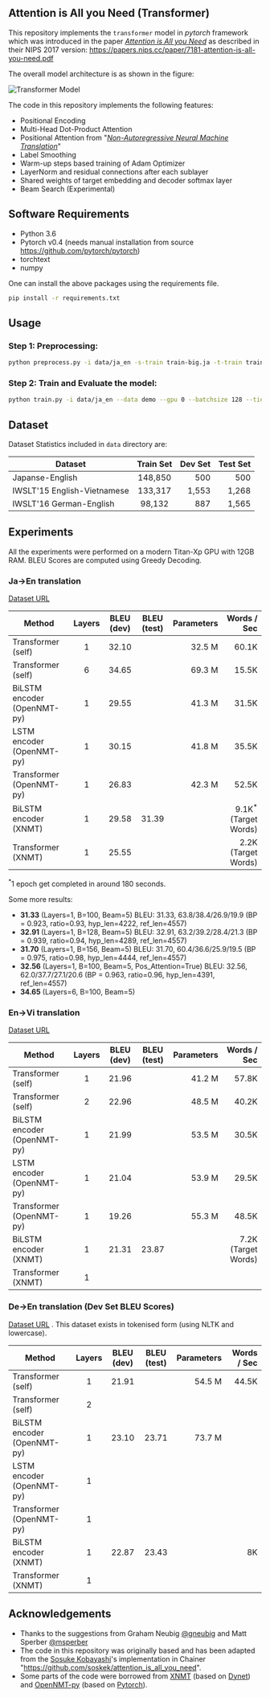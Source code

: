 ## Attention is All you Need (Transformer)

This repository implements the `transformer` model in *pytorch* framework which was introduced in the paper *[Attention is All you Need](https://arxiv.org/abs/1706.03762)* as described in their
NIPS 2017 version: https://papers.nips.cc/paper/7181-attention-is-all-you-need.pdf


The overall model architecture is as shown in the figure:

![][transformer]

[transformer]: img/transformer.png "Transformer Model"


The code in this repository implements the following features:
* Positional Encoding
* Multi-Head Dot-Product Attention
* Positional Attention from "*[Non-Autoregressive Neural Machine Translation](https://arxiv.org/abs/1711.02281)*"
* Label Smoothing
* Warm-up steps based training of Adam Optimizer
* LayerNorm and residual connections after each sublayer
* Shared weights of target embedding and decoder softmax layer
* Beam Search (Experimental)

## Software Requirements
* Python 3.6
* Pytorch v0.4 (needs manual installation from source https://github.com/pytorch/pytorch)
* torchtext
* numpy

One can install the above packages using the requirements file.
```bash
pip install -r requirements.txt
```


## Usage

### Step 1: Preprocessing:
```bash
python preprocess.py -i data/ja_en -s-train train-big.ja -t-train train-big.en -s-valid dev.ja -t-valid dev.en --save_data demo
```

### Step 2: Train and Evaluate the model:
```bash
python train.py -i data/ja_en --data demo --gpu 0 --batchsize 128 --tied --beam 5 --dropout 0.2 --epoch 40 --layer 1 --multi_heads 8
```

## Dataset

Dataset Statistics included in `data` directory are:

| Dataset                     |Train Set|Dev Set|Test Set|
| --------------------------- |:-------:|------:|-------:|
| Japanse-English             | 148,850 | 500   | 500    |
| IWSLT'15 English-Vietnamese | 133,317 | 1,553 | 1,268  |
| IWSLT'16 German-English     | 98,132  | 887   | 1,565  |


## Experiments
All the experiments were performed on a modern Titan-Xp GPU with 12GB RAM.
BLEU Scores are computed using Greedy Decoding.

### Ja->En translation
[Dataset URL](https://github.com/neulab/xnmt/tree/master/examples/data)

| Method                  | Layers | BLEU (dev) | BLEU (test)  | Parameters | Words / Sec |
| -----------------------------|:-:|:-----:| :----: |------:| -----:|
| Transformer (self)           | 1 | 32.10 |     |32.5 M | 60.1K |
| Transformer (self)           | 6 | 34.65 |     |69.3 M | 15.5K |
| BiLSTM encoder (OpenNMT-py)  | 1 | 29.55 |     |41.3 M | 31.5K |
| LSTM encoder (OpenNMT-py)    | 1 | 30.15 |     |41.8 M | 35.5K |
| Transformer (OpenNMT-py)     | 1 | 26.83 |     |42.3 M | 52.5K |
| BiLSTM encoder (XNMT)        | 1 | 29.58 | 31.39 |   | 9.1K<sup>*</sup> (Target Words) |
| Transformer (XNMT)           | 1 | 25.55 |      |   | 2.2K (Target Words) |

<sup>*</sup>1 epoch get completed in around 180 seconds.

Some more results:

- **31.33** (Layers=1, B=100, Beam=5)
BLEU: 31.33, 63.8/38.4/26.9/19.9 (BP = 0.923, ratio=0.93, hyp_len=4222, ref_len=4557)
- **32.91** (Layers=1, B=128, Beam=5)
BLEU: 32.91, 63.2/39.2/28.4/21.3 (BP = 0.939, ratio=0.94, hyp_len=4289, ref_len=4557)
- **31.70** (Layers=1, B=156, Beam=5)
BLEU: 31.70, 60.4/36.6/25.9/19.5 (BP = 0.975, ratio=0.98, hyp_len=4444, ref_len=4557)
- **32.56** (Layers=1, B=100, Beam=5, Pos_Attention=True)
BLEU: 32.56, 62.0/37.7/27.1/20.6 (BP = 0.963, ratio=0.96, hyp_len=4391, ref_len=4557)
- **34.65** (Layers=6, B=100, Beam=5)


### En->Vi translation
[Dataset URL](https://nlp.stanford.edu/projects/nmt/)

| Method                 | Layers | BLEU (dev)| BLEU (test)  |Parameters| Words / Sec |
| --------------------------- |:-:|:----: |:----: |------:| ----:|
| Transformer (self)          | 1 | 21.96 |       | 41.2 M | 57.8K |
| Transformer (self)          | 2 | 22.96 |       | 48.5 M | 40.2K |
| BiLSTM encoder (OpenNMT-py) | 1 | 21.99 |       | 53.5 M | 30.5K |
| LSTM encoder (OpenNMT-py)   | 1 | 21.04 |       | 53.9 M | 29.5K |
| Transformer (OpenNMT-py)    | 1 | 19.26 |       | 55.3 M | 48.5K |
| BiLSTM encoder (XNMT)       | 1 | 21.31 | 23.87 |        | 7.2K (Target Words) |
| Transformer (XNMT)          | 1 |       |       |        |


### De->En translation (Dev Set BLEU Scores)
[Dataset URL](http://www.phontron.com/class/mtandseq2seq2017/) . This dataset exists in tokenised form (using NLTK and lowercase).

| Method                 | Layers | BLEU (dev) | BLEU (test) | Parameters  | Words / Sec |
| --------------------------- |:-------------:|:---:|:---: | -----:| ----:|
| Transformer (self)          | 1 | 21.91  |       |  54.5 M |  44.5K  |
| Transformer (self)          | 2 |        |       |  |
| BiLSTM encoder (OpenNMT-py) | 1 | 23.10  | 23.71 |  73.7 M |  |
| LSTM encoder (OpenNMT-py)   | 1 |        |       |  |
| Transformer (OpenNMT-py)    | 1 |        |       |  |
| BiLSTM encoder (XNMT)       | 1 | 22.87  | 23.43 |  | 8K |
| Transformer (XNMT)          | 1 |        |       |  |

[//]: <> (git checkout 78acbe019f91e2e41b1975e1a06e9519d66a48a4 , "eval" branch, for best BLEU Scores)

## Acknowledgements
* Thanks to the suggestions from Graham Neubig [@gneubig](https://github.com/neubig) and Matt Sperber [@msperber](https://github.com/msperber)
* The code in this repository was originally based and has been adapted from the [Sosuke Kobayashi](https://github.com/soskek)'s implementation in Chainer "https://github.com/soskek/attention_is_all_you_need".
* Some parts of the code were borrowed from [XNMT](https://github.com/neulab/xnmt/tree/master/xnmt) (based on [Dynet](https://github.com/clab/dynet)) and [OpenNMT-py](https://github.com/OpenNMT/OpenNMT-py) (based on [Pytorch](https://github.com/pytorch/pytorch)).
